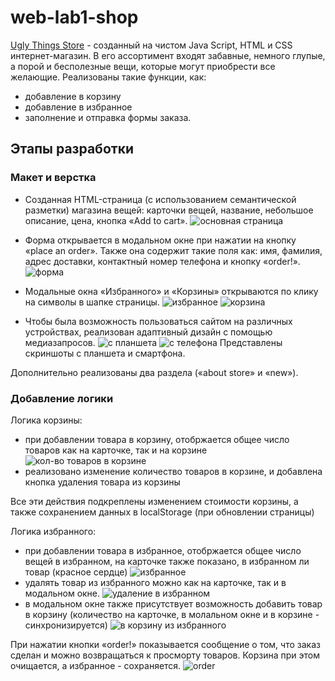 # web-lab1-shop

[Ugly Things Store](https://aleksashako.github.io/web-lab1-shop/) - созданный на чистом Java Script, HTML и CSS интернет-магазин. В его ассортимент входят забавные, немного глупые, а порой и бесполезные вещи, которые могут приобрести все желающие. Реализованы такие функции, как:
- добавление в корзину
- добавление в избранное
- заполнение и отправка формы заказа.

## Этапы разработки
### Макет и верстка
* Созданная HTML-страница (с использованием семантической разметки) магазина вещей: карточки вещей, название, небольшое описание, цена, кнопка «Add to cart».
![основная страница]()
* Форма открывается в модальном окне при нажатии на кнопку «place an order». Также она содержит такие поля как: имя, фамилия, адрес доставки, контактный номер телефона и кнопку «order!».
![форма]()
* Модальные окна «Избранного» и «Корзины» открываются по клику на символы в шапке страницы.
![избранное]()
![корзина]()

* Чтобы была возможность пользоваться сайтом на различных устройствах, реализован адаптивный дизайн с помощью медиазапросов.
![с планшета]()
![с телефона]()
Представлены скриншоты с планшета и смартфона.

Дополнительно реализованы два раздела («about store» и «new»).


### Добавление логики
Логика корзины:
- при добавлении товара в корзину, отобржается общее число товаров как на карточке, так и на корзине
![кол-во товаров в корзине]()
- реализовано изменение количество товаров в корзине, и добавлена кнопка удаления товара из корзины

Все эти действия подкреплены изменением стоимости корзины, а также сохранением данных в localStorage (при обновлении страницы)

Логика избранного:
- при добавлении товара в избранное, отобржается общее число вещей в избранном, на карточке также показано, в избранном ли товар (красное сердце)
![избранное]()
- удалять товар из избранного можно как на карточке, так и в модальном окне.
![удаление в избранном]()
- в модальном окне также присутствует возможность добавить товар в корзину (количество на карточке, в молальном окне и в корзине - синхронизируется)
![в корзину из избранного]()

При нажатии кнопки «order!» показывается сообщение о том, что заказ сделан и можно возвращаться к просморту товаров. Корзина при этом очищается, а избранное - сохраняется.
![order]()


